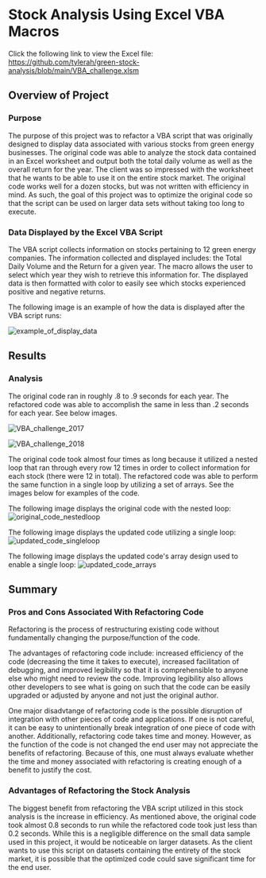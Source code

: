 # Stock Analysis Using Excel VBA Macros
Click the following link to view the Excel file: https://github.com/tylerah/green-stock-analysis/blob/main/VBA_challenge.xlsm
## Overview of Project
### Purpose
The purpose of this project was to refactor a VBA script that was originally designed to display data associated with various stocks from green energy businesses. The original code was able to analyze the stock data contained in an Excel worksheet and output both the total daily volume as well as the overall return for the year. The client was so impressed with the worksheet that he wants to be able to use it on the entire stock market. The original code works well for a dozen stocks, but was not written with efficiency in mind. As such, the goal of this project was to optimize the original code so that the script can be used on larger data sets without taking too long to execute.
### Data Displayed by the Excel VBA Script
The VBA script collects information on stocks pertaining to 12 green energy companies. The information collected and displayed includes: the Total Daily Volume and the Return for a given year. The macro allows the user to select which year they wish to retrieve this information for. The displayed data is then formatted with color to easily see which stocks experienced positive and negative returns.

The following image is an example of how the data is displayed after the VBA script runs:

![example_of_display_data](https://user-images.githubusercontent.com/104606662/168720802-8fb872dd-a1de-4b77-8a1a-0dbaebce797f.png)
## Results
### Analysis
The original code ran in roughly .8 to .9 seconds for each year. The refactored code was able to accomplish the same in less than .2 seconds for each year. See below images.

![VBA_challenge_2017](https://user-images.githubusercontent.com/104606662/168720892-f10b98ec-2e6b-49b7-8c57-1081bc0ddbdd.png)

![VBA_challenge_2018](https://user-images.githubusercontent.com/104606662/168720896-648457c1-2e15-4a75-8774-66fc52443637.png)

The original code took almost four times as long because it utilized a nested loop that ran through every row 12 times in order to collect information for each stock (there were 12 in total). The refactored code was able to perform the same function in a single loop by utilizing a set of arrays. See the images below for examples of the code.

The following image displays the original code with the nested loop:
![original_code_nestedloop](https://user-images.githubusercontent.com/104606662/168720951-8ca32433-f8aa-4d60-972f-93c1e962d85c.png)

The following image displays the updated code utilizing a single loop:
![updated_code_singleloop](https://user-images.githubusercontent.com/104606662/168720987-2f0fd948-4f79-4fd7-8b75-6e81c974feca.png)

The following image displays the updated code's array design used to enable a single loop:
![updated_code_arrays](https://user-images.githubusercontent.com/104606662/168721032-cc5e679b-b039-4762-9456-92a52e231d17.png)

## Summary
### Pros and Cons Associated With Refactoring Code
Refactoring is the process of restructuring existing code without fundamentally changing the purpose/function of the code.

The advantages of refactoring code include: increased efficiency of the code (decreasing the time it takes to execute), increased facilitation of debugging, and improved legibility so that it is comprehensible to anyone else who might need to review the code. Improving legibility also allows other developers to see what is going on such that the code can be easily upgraded or adjusted by anyone and not just the original author.

One major disadvtange of refactoring code is the possible disruption of integration with other pieces of code and applications. If one is not careful, it can be easy to unintentionally break integration of one piece of code with another. Additionally, refactoring code takes time and money. However, as the function of the code is not changed the end user may not appreciate the benefits of refactoring. Because of this, one must always evaluate whether the time and money associated with refactoring is creating enough of a benefit to justify the cost.
### Advantages of Refactoring the Stock Analysis
The biggest benefit from refactoring the VBA script utilized in this stock analysis is the increase in efficiency. As mentioned above, the original code took almost 0.8 seconds to run while the refactored code took just less than 0.2 seconds. While this is a negligible difference on the small data sample used in this project, it would be noticeable on larger datasets. As the client wants to use this script on datasets containing the entirety of the stock market, it is possible that the optimized code could save significant time for the end user.
